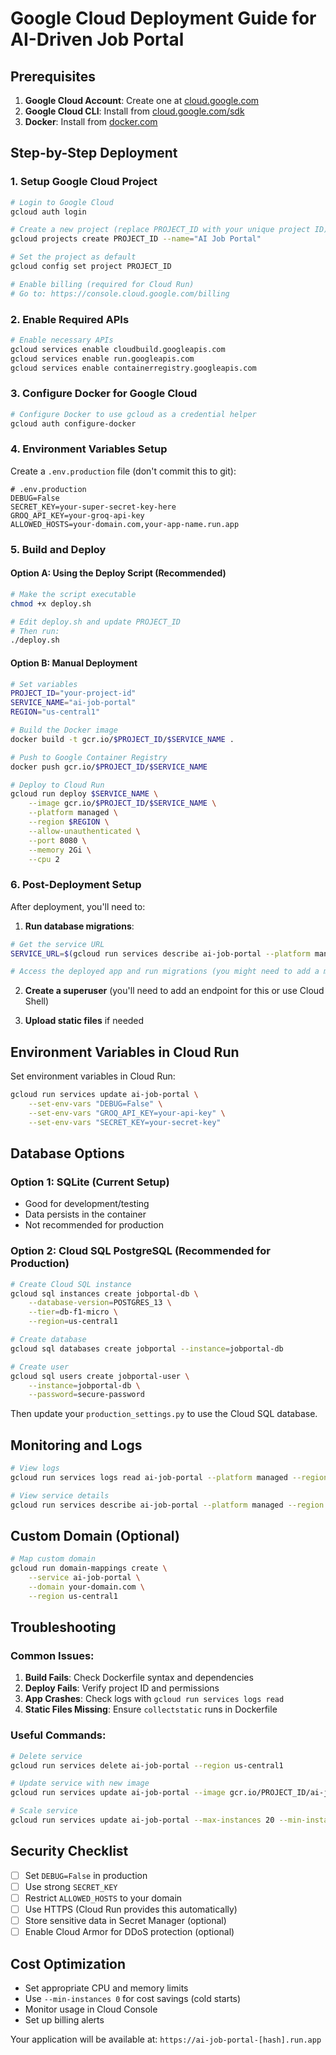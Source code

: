 # Google Cloud Deployment Guide for AI-Driven Job Portal

## Prerequisites

1. **Google Cloud Account**: Create one at [cloud.google.com](https://cloud.google.com)
2. **Google Cloud CLI**: Install from [cloud.google.com/sdk](https://cloud.google.com/sdk)
3. **Docker**: Install from [docker.com](https://docker.com)

## Step-by-Step Deployment

### 1. Setup Google Cloud Project

```bash
# Login to Google Cloud
gcloud auth login

# Create a new project (replace PROJECT_ID with your unique project ID)
gcloud projects create PROJECT_ID --name="AI Job Portal"

# Set the project as default
gcloud config set project PROJECT_ID

# Enable billing (required for Cloud Run)
# Go to: https://console.cloud.google.com/billing
```

### 2. Enable Required APIs

```bash
# Enable necessary APIs
gcloud services enable cloudbuild.googleapis.com
gcloud services enable run.googleapis.com
gcloud services enable containerregistry.googleapis.com
```

### 3. Configure Docker for Google Cloud

```bash
# Configure Docker to use gcloud as a credential helper
gcloud auth configure-docker
```

### 4. Environment Variables Setup

Create a `.env.production` file (don't commit this to git):

```env
# .env.production
DEBUG=False
SECRET_KEY=your-super-secret-key-here
GROQ_API_KEY=your-groq-api-key
ALLOWED_HOSTS=your-domain.com,your-app-name.run.app
```

### 5. Build and Deploy

#### Option A: Using the Deploy Script (Recommended)

```bash
# Make the script executable
chmod +x deploy.sh

# Edit deploy.sh and update PROJECT_ID
# Then run:
./deploy.sh
```

#### Option B: Manual Deployment

```bash
# Set variables
PROJECT_ID="your-project-id"
SERVICE_NAME="ai-job-portal"
REGION="us-central1"

# Build the Docker image
docker build -t gcr.io/$PROJECT_ID/$SERVICE_NAME .

# Push to Google Container Registry
docker push gcr.io/$PROJECT_ID/$SERVICE_NAME

# Deploy to Cloud Run
gcloud run deploy $SERVICE_NAME \
    --image gcr.io/$PROJECT_ID/$SERVICE_NAME \
    --platform managed \
    --region $REGION \
    --allow-unauthenticated \
    --port 8080 \
    --memory 2Gi \
    --cpu 2
```

### 6. Post-Deployment Setup

After deployment, you'll need to:

1. **Run database migrations**:
```bash
# Get the service URL
SERVICE_URL=$(gcloud run services describe ai-job-portal --platform managed --region us-central1 --format 'value(status.url)')

# Access the deployed app and run migrations (you might need to add a migration endpoint)
```

2. **Create a superuser** (you'll need to add an endpoint for this or use Cloud Shell)

3. **Upload static files** if needed

## Environment Variables in Cloud Run

Set environment variables in Cloud Run:

```bash
gcloud run services update ai-job-portal \
    --set-env-vars "DEBUG=False" \
    --set-env-vars "GROQ_API_KEY=your-api-key" \
    --set-env-vars "SECRET_KEY=your-secret-key"
```

## Database Options

### Option 1: SQLite (Current Setup)
- Good for development/testing
- Data persists in the container
- Not recommended for production

### Option 2: Cloud SQL PostgreSQL (Recommended for Production)

```bash
# Create Cloud SQL instance
gcloud sql instances create jobportal-db \
    --database-version=POSTGRES_13 \
    --tier=db-f1-micro \
    --region=us-central1

# Create database
gcloud sql databases create jobportal --instance=jobportal-db

# Create user
gcloud sql users create jobportal-user \
    --instance=jobportal-db \
    --password=secure-password
```

Then update your `production_settings.py` to use the Cloud SQL database.

## Monitoring and Logs

```bash
# View logs
gcloud run services logs read ai-job-portal --platform managed --region us-central1

# View service details
gcloud run services describe ai-job-portal --platform managed --region us-central1
```

## Custom Domain (Optional)

```bash
# Map custom domain
gcloud run domain-mappings create \
    --service ai-job-portal \
    --domain your-domain.com \
    --region us-central1
```

## Troubleshooting

### Common Issues:

1. **Build Fails**: Check Dockerfile syntax and dependencies
2. **Deploy Fails**: Verify project ID and permissions
3. **App Crashes**: Check logs with `gcloud run services logs read`
4. **Static Files Missing**: Ensure `collectstatic` runs in Dockerfile

### Useful Commands:

```bash
# Delete service
gcloud run services delete ai-job-portal --region us-central1

# Update service with new image
gcloud run services update ai-job-portal --image gcr.io/PROJECT_ID/ai-job-portal

# Scale service
gcloud run services update ai-job-portal --max-instances 20 --min-instances 1
```

## Security Checklist

- [ ] Set `DEBUG=False` in production
- [ ] Use strong `SECRET_KEY`
- [ ] Restrict `ALLOWED_HOSTS` to your domain
- [ ] Use HTTPS (Cloud Run provides this automatically)
- [ ] Store sensitive data in Secret Manager (optional)
- [ ] Enable Cloud Armor for DDoS protection (optional)

## Cost Optimization

- Set appropriate CPU and memory limits
- Use `--min-instances 0` for cost savings (cold starts)
- Monitor usage in Cloud Console
- Set up billing alerts

Your application will be available at: `https://ai-job-portal-[hash].run.app`
